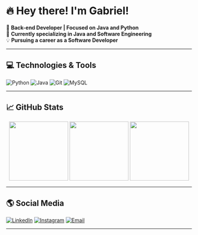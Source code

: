 # 🔥 Hey there! I'm Gabriel!

🚀 **Back-end Developer | Focused on Java and Python**  
🎯 **Currently specializing in Java and Software Engineering**  
💡 **Pursuing a career as a Software Developer**  

---

## 💻 Technologies & Tools
![Python](https://img.shields.io/badge/Python-3776AB?style=for-the-badge&logo=python&logoColor=white)
![Java](https://img.shields.io/badge/Java-ED8B00?style=for-the-badge&logo=java&logoColor=white)
![Git](https://img.shields.io/badge/Git-F05032?style=for-the-badge&logo=git&logoColor=white)
![MySQL](https://img.shields.io/badge/MySQL-005C84?style=for-the-badge&logo=mysql&logoColor=white)

---

## 📈 GitHub Stats  
<div align="center">
  <img height="160em" src="https://github-readme-stats.vercel.app/api?username=Gabrielnnunes007&show_icons=true&theme=calm_pink&include_all_commits=true&count_private=true"/>
  <img height="160em" src="https://github-readme-stats.vercel.app/api/top-langs/?username=Gabrielnnunes007&layout=compact&langs_count=16&theme=calm_pink"/>
  <img height="160em" src="https://github-readme-streak-stats.herokuapp.com/?user=Gabrielnnunes007&theme=calm_pink"/>
</div>

---

## 🌎 Social Media
[![LinkedIn](https://img.shields.io/badge/LinkedIn-blue?style=for-the-badge&logo=linkedin)](https://www.linkedin.com/in/gabriel-nunes-33b408258/)
[![Instagram](https://img.shields.io/badge/Instagram-E4405F?style=for-the-badge&logo=instagram&logoColor=white)](https://www.instagram.com/gabriel__nnunes)
[![Email](https://img.shields.io/badge/Email-D14836?style=for-the-badge&logo=gmail&logoColor=white)](gabsgab1234@gmail.com)

---
